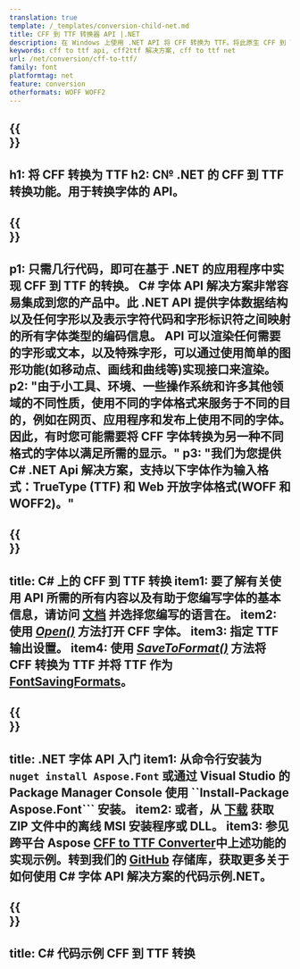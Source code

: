 ```yaml
---
translation: true
template: /_templates/conversion-child-net.md
title: CFF 到 TTF 转换器 API |.NET
description: 在 Windows 上使用 .NET API 将 CFF 转换为 TTF。将此原生 CFF 到 TTF 字体转换功能集成到您自己的解决方案中。
keywords: cff to ttf api, cff2ttf 解决方案, cff to ttf net
url: /net/conversion/cff-to-ttf/
family: font
platformtag: net
feature: conversion
otherformats: WOFF WOFF2
---
```


{{<section banner>}}
---
h1: 将 CFF 转换为 TTF
h2: C№ .NET 的 CFF 到 TTF 转换功能。用于转换字体的 API。
---

{{<section overview>}}
---
p1: 只需几行代码，即可在基于 .NET 的应用程序中实现 CFF 到 TTF 的转换。 С# 字体 API 解决方案非常容易集成到您的产品中。此 .NET API 提供字体数据结构以及任何字形以及表示字符代码和字形标识符之间映射的所有字体类型的编码信​​息。 API 可以渲染任何需要的字形或文本，以及特殊字形，可以通过使用简单的图形功能(如移动点、画线和曲线等)实现接口来渲染。
p2: "由于小工具、环境、一些操作系统和许多其他领域的不同性质，使用不同的字体格式来服务于不同的目的，例如在网页、应用程序和发布上使用不同的字体。因此，有时您可能需要将 CFF 字体转换为另一种不同格式的字体以满足所需的显示。"
p3: "我们为您提供 С# .NET Api 解决方案，支持以下字体作为输入格式：TrueType (TTF) 和 Web 开放字体格式(WOFF 和 WOFF2)。"
---

{{<section feature1>}}
---
title: C# 上的 CFF 到 TTF 转换
item1: 要了解有关使用 API 所需的所有内容以及有助于您编写字体的基本信息，请访问 [文档](https://docs.aspose.com/font/) 并选择您编写的语言在。
item2: 使用 [*Open()*](https://reference.aspose.com/font/net/aspose.font/font/open/) 方法打开 CFF 字体。
item3: 指定 TTF 输出设置。
item4: 使用 [*SaveToFormat()*](https://reference.aspose.com/font/net/aspose.font/font/savetoformat/) 方法将 CFF 转换为 TTF 并将 TTF 作为 [FontSavingFormats](https://参考.aspose.com/font/net/aspose.font/fontsavingformats)。
---

{{<section feature2>}}
---
title: .NET 字体 API 入门
item1: 从命令行安装为 ```nuget install Aspose.Font``` 或通过 Visual Studio 的 Package Manager Console 使用 ``Install-Package Aspose.Font``` 安装。
item2: 或者，从 [下载](https://downloads.aspose.com/font/net) 获取 ZIP 文件中的离线 MSI 安装程序或 DLL。
item3: 参见跨平台 Aspose [CFF to TTF Converter](https://products.aspose.app/font/conversion/cff-to-ttf)中上述功能的实现示例。转到我们的 [GitHub](https://github.com/aspose-font/Aspose.Font-Documentation/tree/master/net-examples) 存储库，获取更多关于如何使用 C# 字体 API 解决方案的代码示例.NET。
---

{{<section codeexample>}}
---
title: C# 代码示例 CFF 到 TTF 转换
---